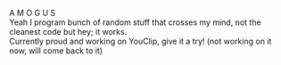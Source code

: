 A M O G U S
<br />
Yeah I program bunch of random stuff that crosses my mind, not the cleanest code but hey; it works. <br />
Currently proud and working on YouClip, give it a try! (not working on it now, will come back to it)

<!---
adornerz/adornerz is a ✨ special ✨ repository because its `README.md` (this file) appears on your GitHub profile.
You can click the Preview link to take a look at your changes.
--->
